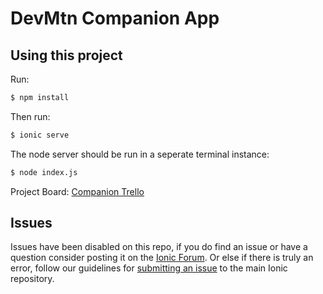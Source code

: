 DevMtn Companion App
=====================

## Using this project

Run:

```bash
$ npm install
```

Then run:

```bash
$ ionic serve
```

The node server should be run in a seperate terminal instance:

```bash
$ node index.js
```

Project Board: [Companion Trello](https://trello.com/b/kJjFH4UV/dm-companion)

## Issues
Issues have been disabled on this repo, if you do find an issue or have a question consider posting it on the [Ionic Forum](http://forum.ionicframework.com/).  Or else if there is truly an error, follow our guidelines for [submitting an issue](http://ionicframework.com/submit-issue/) to the main Ionic repository.

